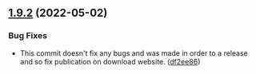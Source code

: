 ## [1.9.2](https://github.com/gravitee-io/gravitee-resource-oauth2-provider-keycloak/compare/1.9.1...1.9.2) (2022-05-02)


### Bug Fixes

* This commit doesn't fix any bugs and was made in order to  a release and so fix publication on download website.
 ([df2ee86](https://github.com/gravitee-io/gravitee-resource-oauth2-provider-keycloak/commit/df2ee8695cf0210fe76bfaa555170eba76c1203d))
